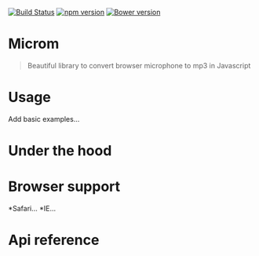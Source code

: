 [![Build Status](https://travis-ci.org/zzarcon/microm.svg)](https://travis-ci.org/zzarcon/microm)
[![npm version](https://badge.fury.io/js/microm.svg)](https://badge.fury.io/js/microm)
[![Bower version](https://badge.fury.io/bo/microm.svg)](http://badge.fury.io/bo/microm)

# Microm

> Beautiful library to convert browser microphone to mp3 in Javascript

# Usage
  Add basic examples...

# Under the hood

# Browser support

  *Safari...
  *IE...

# Api reference

